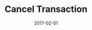 ---
title: Cancel Transaction
linktitle: Cancel Transaction
description: Cancel a delayed transaction
date: 2017-02-01
publishdate: 2017-02-01
lastmod: 2017-02-01
categories: [eosc-tx-commands]
keywords: [usage,livereload,command line,flags]
menu:
  docs:
    parent: "eosc-tx-commands"
    identifier: eosc_tx_cancel
    weight: 40
weight: 40
sections_weight: 40
draft: false
aliases: [/overview/usage/,/extras/livereload/,/doc/usage/,/usage/]
toc: true
auto_content: true
---